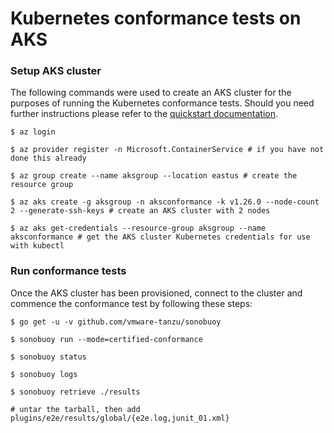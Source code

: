 # Kubernetes conformance tests on AKS

### Setup AKS cluster

The following commands were used to create an AKS cluster for the purposes of running the Kubernetes conformance tests. Should you need further instructions please refer to the [quickstart documentation](https://docs.microsoft.com/en-us/azure/aks/kubernetes-walkthrough).

```console
$ az login

$ az provider register -n Microsoft.ContainerService # if you have not done this already

$ az group create --name aksgroup --location eastus # create the resource group

$ az aks create -g aksgroup -n aksconformance -k v1.26.0 --node-count 2 --generate-ssh-keys # create an AKS cluster with 2 nodes

$ az aks get-credentials --resource-group aksgroup --name aksconformance # get the AKS cluster Kubernetes credentials for use with kubectl
```

### Run conformance tests

Once the AKS cluster has been provisioned, connect to the cluster and commence the conformance test by following these steps:

```console
$ go get -u -v github.com/vmware-tanzu/sonobuoy

$ sonobuoy run --mode=certified-conformance

$ sonobuoy status

$ sonobuoy logs

$ sonobuoy retrieve ./results

# untar the tarball, then add plugins/e2e/results/global/{e2e.log,junit_01.xml}
```
